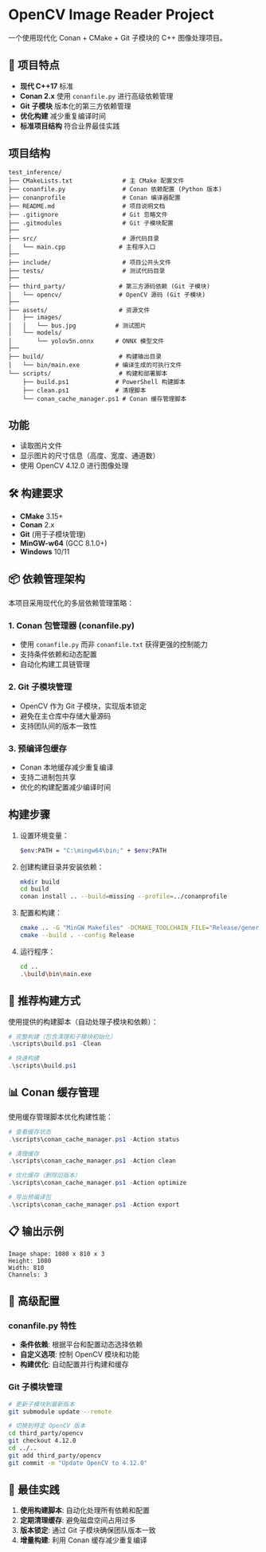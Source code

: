 # OpenCV Image Reader Project

一个使用现代化 Conan + CMake + Git 子模块的 C++ 图像处理项目。

## 🚀 项目特点

- **现代 C++17** 标准
- **Conan 2.x** 使用 `conanfile.py` 进行高级依赖管理
- **Git 子模块** 版本化的第三方依赖管理
- **优化构建** 减少重复编译时间
- **标准项目结构** 符合业界最佳实践

## 项目结构

```
test_inference/
├── CMakeLists.txt              # 主 CMake 配置文件
├── conanfile.py                # Conan 依赖配置 (Python 版本)
├── conanprofile                # Conan 编译器配置
├── README.md                   # 项目说明文档
├── .gitignore                  # Git 忽略文件
├── .gitmodules                 # Git 子模块配置
├──
├── src/                        # 源代码目录
│   └── main.cpp               # 主程序入口
├──
├── include/                    # 项目公共头文件
├── tests/                      # 测试代码目录
├──
├── third_party/               # 第三方源码依赖 (Git 子模块)
│   └── opencv/                # OpenCV 源码 (Git 子模块)
├── 
├── assets/                    # 资源文件
│   ├── images/
│   │   └── bus.jpg           # 测试图片
│   └── models/
│       └── yolov5n.onnx      # ONNX 模型文件
├── 
├── build/                     # 构建输出目录
│   └── bin/main.exe          # 编译生成的可执行文件
└── scripts/                   # 构建和部署脚本
    ├── build.ps1             # PowerShell 构建脚本
    ├── clean.ps1             # 清理脚本
    └── conan_cache_manager.ps1 # Conan 缓存管理脚本
```

## 功能

- 读取图片文件
- 显示图片的尺寸信息（高度、宽度、通道数）
- 使用 OpenCV 4.12.0 进行图像处理

## 🛠️ 构建要求

- **CMake** 3.15+
- **Conan** 2.x
- **Git** (用于子模块管理)
- **MinGW-w64** (GCC 8.1.0+)
- **Windows** 10/11

## 📦 依赖管理架构

本项目采用现代化的多层依赖管理策略：

### 1. Conan 包管理器 (conanfile.py)
- 使用 `conanfile.py` 而非 `conanfile.txt` 获得更强的控制能力
- 支持条件依赖和动态配置
- 自动化构建工具链管理

### 2. Git 子模块管理
- OpenCV 作为 Git 子模块，实现版本锁定
- 避免在主仓库中存储大量源码
- 支持团队间的版本一致性

### 3. 预编译包缓存
- Conan 本地缓存减少重复编译
- 支持二进制包共享
- 优化的构建配置减少编译时间

## 构建步骤

1. 设置环境变量：
   ```bash
   $env:PATH = "C:\mingw64\bin;" + $env:PATH
   ```

2. 创建构建目录并安装依赖：
   ```bash
   mkdir build
   cd build
   conan install .. --build=missing --profile=../conanprofile
   ```

3. 配置和构建：
   ```bash
   cmake .. -G "MinGW Makefiles" -DCMAKE_TOOLCHAIN_FILE="Release/generators/conan_toolchain.cmake" -DCMAKE_C_COMPILER=C:/mingw64/bin/gcc.exe -DCMAKE_CXX_COMPILER=C:/mingw64/bin/g++.exe -DCMAKE_MAKE_PROGRAM=C:/mingw64/bin/make.exe -DCMAKE_BUILD_TYPE=Release
   cmake --build . --config Release
   ```

4. 运行程序：
   ```bash
   cd ..
   .\build\bin\main.exe
   ```

## 🚀 推荐构建方式

使用提供的构建脚本（自动处理子模块和依赖）：

```powershell
# 完整构建（包含清理和子模块初始化）
.\scripts\build.ps1 -Clean

# 快速构建
.\scripts\build.ps1
```

## 📊 Conan 缓存管理

使用缓存管理脚本优化构建性能：

```powershell
# 查看缓存状态
.\scripts\conan_cache_manager.ps1 -Action status

# 清理缓存
.\scripts\conan_cache_manager.ps1 -Action clean

# 优化缓存（删除旧版本）
.\scripts\conan_cache_manager.ps1 -Action optimize

# 导出预编译包
.\scripts\conan_cache_manager.ps1 -Action export
```

## 📋 输出示例

```
Image shape: 1080 x 810 x 3
Height: 1080
Width: 810
Channels: 3
```

## 🔧 高级配置

### conanfile.py 特性

- **条件依赖**: 根据平台和配置动态选择依赖
- **自定义选项**: 控制 OpenCV 模块和功能
- **构建优化**: 自动配置并行构建和缓存

### Git 子模块管理

```bash
# 更新子模块到最新版本
git submodule update --remote

# 切换到特定 OpenCV 版本
cd third_party/opencv
git checkout 4.12.0
cd ../..
git add third_party/opencv
git commit -m "Update OpenCV to 4.12.0"
```

## 🚀 最佳实践

1. **使用构建脚本**: 自动化处理所有依赖和配置
2. **定期清理缓存**: 避免磁盘空间占用过多
3. **版本锁定**: 通过 Git 子模块确保团队版本一致
4. **增量构建**: 利用 Conan 缓存减少重复编译
